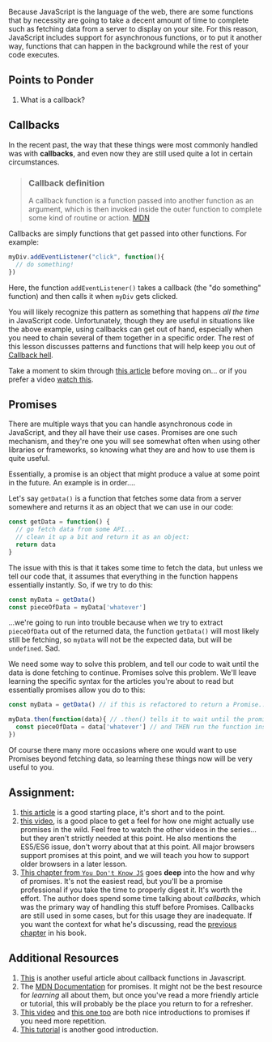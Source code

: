 
Because JavaScript is the language of the web, there are some functions that by necessity are going to take a decent amount of time to complete such as fetching data from a server to display on your site.  For this reason, JavaScript includes support for asynchronous functions, or to put it another way, functions that can happen in the background while the rest of your code executes.

## Points to Ponder
1. What is a callback?

## Callbacks
In the recent past, the way that these things were most commonly handled was with __callbacks__, and even now they are still used quite a lot in certain circumstances.

> ### Callback definition
> A callback function is a function passed into another function as an argument, which is then invoked inside the outer function to complete some kind of routine or action. [MDN](https://developer.mozilla.org/en-US/docs/Glossary/Callback_function)

Callbacks are simply functions that get passed into other functions. For example:
```javascript
myDiv.addEventListener("click", function(){
  // do something!
})
```
Here, the function `addEventListener()` takes a callback (the "do something" function) and then calls it when `myDiv` gets clicked.

You will likely recognize this pattern as something that happens _all the time_ in JavaScript code.  Unfortunately, though they are useful in situations like the above example, using callbacks can get out of hand, especially when you need to chain several of them together in a specific order.  The rest of this lesson discusses patterns and functions that will help keep you out of [Callback hell](http://callbackhell.com/).

Take a moment to skim through [this article](https://github.com/maxogden/art-of-node#callbacks) before moving on... or if you prefer a video [watch this](https://www.youtube.com/watch?v=QRq2zMHlBz4).

## Promises
There are multiple ways that you can handle asynchronous code in JavaScript, and they all have their use cases.  Promises are one such mechanism, and they're one you will see somewhat often when using other libraries or frameworks, so knowing what they are and how to use them is quite useful.

Essentially, a promise is an object that might produce a value at some point in the future.  An example is in order....

Let's say `getData()` is a function that fetches some data from a server somewhere and returns it as an object that we can use in our code:

```javascript
const getData = function() {
  // go fetch data from some API...
  // clean it up a bit and return it as an object:
  return data
}
```

The issue with this is that it takes some time to fetch the data, but unless we tell our code that, it assumes that everything in the function happens essentially instantly.  So, if we try to do this:

```javascript
const myData = getData()
const pieceOfData = myData['whatever']
```
...we're going to run into trouble because when we try to extract `pieceOfData` out of the returned data, the function `getData()` will most likely still be fetching, so `myData` will not be the expected data, but will be `undefined`.  Sad.

We need some way to solve this problem, and tell our code to wait until the data is done fetching to continue.  Promises solve this problem.  We'll leave learning the specific syntax for the articles you're about to read but essentially promises allow you do to this:

```javascript
const myData = getData() // if this is refactored to return a Promise...

myData.then(function(data){ // .then() tells it to wait until the promise is resolved
  const pieceOfData = data['whatever'] // and THEN run the function inside
})
```

Of course there many more occasions where one would want to use Promises beyond fetching data, so learning these things now will be very useful to you.

## Assignment:
1. [this article](https://davidwalsh.name/promises) is a good starting place, it's short and to the point.
1. [this video](https://www.youtube.com/watch?v=2d7s3spWAzo), is a good place to get a feel for how one might actually use promises in the wild. Feel free to watch the other videos in the series... but they aren't strictly needed at this point.  He also mentions the ES5/ES6 issue, don't worry about that at this point.  All major browsers support promises at this point, and we will teach you how to support older browsers in a later lesson.
1. [This chapter from `You Don't Know JS`](https://github.com/getify/You-Dont-Know-JS/blob/master/async%20%26%20performance/ch3.md) goes __deep__ into the how and why of promises.  It's not the easiest read, but you'll be a promise professional if you take the time to properly digest it. It's worth the effort.  The author does spend some time talking about _callbacks_, which was the primary way of handling this stuff before Promises.  Callbacks are still used in some cases, but for this usage they are inadequate.  If you want the context for what he's discussing, read the [previous chapter](https://github.com/getify/You-Dont-Know-JS/blob/master/async%20%26%20performance/ch2.md) in his book.

## Additional Resources
1. [This](https://www.sitepoint.com/demystifying-javascript-closures-callbacks-iifes/) is another useful article about callback functions in Javascript.
1. The [MDN Documentation](https://developer.mozilla.org/en-US/docs/Web/JavaScript/Reference/Global_Objects/Promise) for promises.  It might not be the best resource for _learning_ all about them, but once you've read a more friendly article or tutorial, this will probably be the place you return to for a refresher.
1. [This video](https://www.youtube.com/watch?v=vQ3MoXnKfuQ) and [this one too](https://www.youtube.com/watch?v=yswb4SkDoj0) are both nice introductions to promises if you need more repetition.
2. [This tutorial](https://scotch.io/tutorials/javascript-promises-for-dummies) is another good introduction.